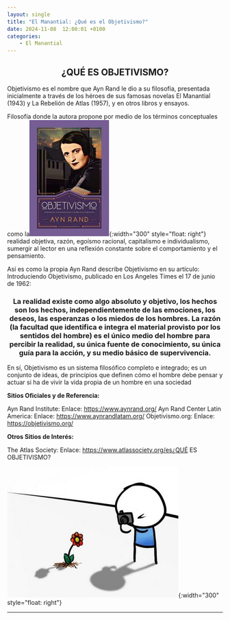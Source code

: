 ```yaml
---
layout: single
title: "El Manantial: ¿Qué es el Objetivismo?"
date: 2024-11-08  12:00:01 +0100
categories: 
    - El Manantial
---
```



<center><h2>¿QUÉ ES OBJETIVISMO?</h2></center>

Objetivismo es el nombre que Ayn Rand le dio a su filosofía, presentada inicialmente a través de los héroes de sus famosas novelas El Manantial (1943) y La Rebelión de Atlas (1957), y en otros libros y ensayos.


Filosofía donde la autora propone por medio de los términos conceptuales como la![alt text](</assets/img/el objetivismo.jpeg>){:width="300" style="float: right"}  realidad objetiva, razón, egoísmo racional, capitalismo e individualismo, sumergir al lector en una reflexión constante sobre el comportamiento y el pensamiento. 


Así es como la propia Ayn Rand describe Objetivismo en su artículo: Introduciendo Objetivismo, publicado en Los Angeles Times el 17 de junio de 1962: 




<center><h3>La realidad existe como algo absoluto y objetivo, los hechos son los hechos, independientemente de las emociones, los deseos, las esperanzas o los miedos de los hombres. La razón (la facultad que identifica e integra el material provisto por los sentidos del hombre) es el único medio del hombre para percibir la realidad, su única fuente de conocimiento, su única guía para la acción, y su medio básico de supervivencia. </h3></center> 


En sí, Objetivismo es un sistema filosófico completo e integrado; es un conjunto de ideas, de principios que definen cómo el hombre debe pensar y actuar si ha de vivir la vida propia de un hombre en una sociedad 

**Sitios Oficiales y de Referencia:**

Ayn Rand Institute: Enlace: https://www.aynrand.org/
Ayn Rand Center Latin America: Enlace: https://www.aynrandlatam.org/
Objetivismo.org: Enlace: https://objetivismo.org/



**Otros Sitios de Interés:**

The Atlas Society: Enlace: https://www.atlassociety.org/es¿QUÉ ES OBJETIVISMO?



 ![alt text](</assets/img/la caverna.jpg>){:width="300" style="float: right"}              

-----------------
     






